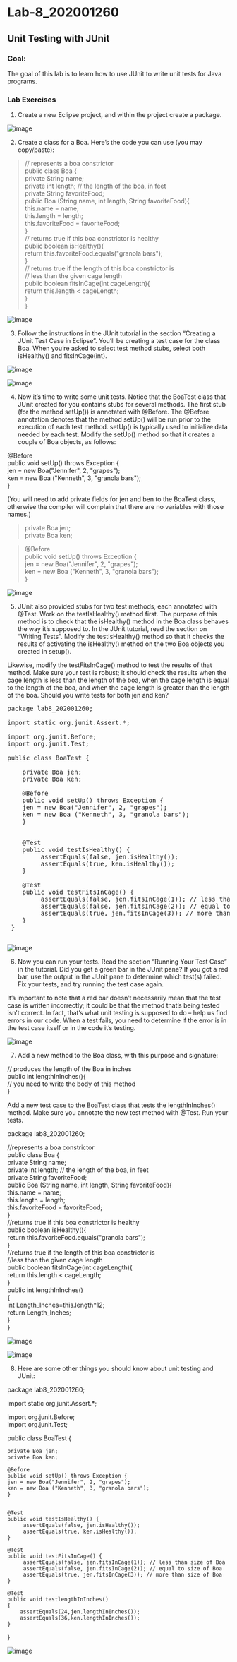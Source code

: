 # Lab-8_202001260

## Unit Testing with JUnit

### Goal:
The goal of this lab is to learn how to use JUnit to write unit tests for Java programs.

### Lab Exercises
1. Create a new Eclipse project, and within the project create a package.

![image](https://user-images.githubusercontent.com/75676900/233610914-fd5b6d59-1df3-4187-b0e8-1497d5533fb7.png)


2. Create a class for a Boa. Here’s the code you can use (you may copy/paste):

> // represents a boa constrictor  
public class Boa {    
private String name;  
private int length; // the length of the boa, in feet    
private String favoriteFood;  
public Boa (String name, int length, String favoriteFood){    
this.name = name;  
this.length = length;    
this.favoriteFood = favoriteFood;  
}  
// returns true if this boa constrictor is healthy  
public boolean isHealthy(){    
return this.favoriteFood.equals("granola bars");    
}  
// returns true if the length of this boa constrictor is  
// less than the given cage length  
public boolean fitsInCage(int cageLength){  
return this.length < cageLength;  
}  
}  

![image](https://user-images.githubusercontent.com/75676900/233610993-2597b574-89ad-4534-9920-af135a7da8c6.png)

3. Follow the instructions in the JUnit tutorial in the section “Creating a JUnit Test Case in Eclipse”. You’ll be creating a test case for the class Boa. When you’re asked to select test method stubs, select both isHealthy() and fitsInCage(int).

![image](https://user-images.githubusercontent.com/75676900/233611102-192f6f30-9afb-4a70-98b2-24b9d8e06aae.png)

![image](https://user-images.githubusercontent.com/75676900/233611153-1505e1a1-390b-43b7-ba92-857f1e3e0790.png)

4. Now it’s time to write some unit tests. Notice that the BoaTest class that JUnit created for you contains stubs for several methods. The first stub (for the method setUp()) is annotated with @Before. The @Before annotation denotes that the method setUp() will be run prior to the execution of each test method. setUp() is typically used to initialize data needed by each test. Modify the setUp() method so that it creates a couple of Boa objects, as follows:

@Before  
public void setUp() throws Exception {  
jen = new Boa("Jennifer", 2, "grapes");  
ken = new Boa ("Kenneth", 3, "granola bars");  
}  

(You will need to add private fields for jen and ben to the BoaTest class, otherwise the compiler will complain that there are no variables with those names.)

> private Boa jen;  
private Boa ken;  

> @Before     
public void setUp() throws Exception {    
jen = new Boa("Jennifer", 2, "grapes");    
ken = new Boa ("Kenneth", 3, "granola bars");    
}    

![image](https://user-images.githubusercontent.com/75676900/233611298-856c1741-a9aa-442e-a507-c9795a372d12.png)


5. JUnit also provided stubs for two test methods, each annotated with @Test. Work on the testIsHealthy() method first. The purpose of this method is to check that the isHealthy() method in the Boa class behaves the way it’s supposed to. In the JUnit tutorial, read the section on “Writing Tests”. Modify the testIsHealthy() method so that it checks the results of activating the isHealthy() method on the two Boa objects you
created in setup().  

Likewise, modify the testFitsInCage() method to test the results of that method. Make sure your test is robust; it should check the results when the cage length is less than the length of the boa, when the cage length is equal to the length of the boa, and when the cage length is greater than the length of the boa. Should you write tests for both jen and ken?
<pre>
package lab8_202001260;

import static org.junit.Assert.*;

import org.junit.Before;
import org.junit.Test;

public class BoaTest {

	private Boa jen;  
	private Boa ken;  

	@Before     
	public void setUp() throws Exception {    
	jen = new Boa("Jennifer", 2, "grapes");    
	ken = new Boa ("Kenneth", 3, "granola bars");    
	}    


	@Test
	public void testIsHealthy() {
		 assertEquals(false, jen.isHealthy());
	     assertEquals(true, ken.isHealthy());
	}

	@Test
	public void testFitsInCage() {
		 assertEquals(false, jen.fitsInCage(1)); // less than size of Boa
		 assertEquals(false, jen.fitsInCage(2)); // equal to size of Boa 
		 assertEquals(true, jen.fitsInCage(3)); // more than size of Boa
	}
 }
 </pre>

![image](https://user-images.githubusercontent.com/75676900/233612765-8cae2d15-a93d-4717-9686-aad60233663b.png)

6. Now you can run your tests. Read the section “Running Your Test Case” in the tutorial. Did you get a green bar in the JUnit pane? If you got a red bar, use the output in the JUnit pane to determine which test(s) failed. Fix your tests, and try running the test case again.  

It’s important to note that a red bar doesn’t necessarily mean that the test case is written incorrectly; it could be that the method that’s being tested isn’t correct. In fact, that’s what unit testing is supposed to do – help us find errors in our code. When a test fails, you need to determine if the error is in the test case itself or in the code it’s testing.

![image](https://user-images.githubusercontent.com/75676900/233614054-73de12cc-0b8a-479e-b3a7-877ecac93a12.png)

7. Add a new method to the Boa class, with this purpose and signature:

// produces the length of the Boa in inches  
public int lengthInInches(){  
// you need to write the body of this method  
}

Add a new test case to the BoaTest class that tests the lengthInInches() method. Make sure you annotate the new test method with @Test. Run your tests.

package lab8_202001260;  

//represents a boa constrictor  
public class Boa {  
private String name;   
private int length; // the length of the boa, in feet  
private String favoriteFood;  
public Boa (String name, int length, String favoriteFood){  
this.name = name;  
this.length = length;  
this.favoriteFood = favoriteFood;  
}  
//returns true if this boa constrictor is healthy  
public boolean isHealthy(){  
return this.favoriteFood.equals("granola bars");  
}  
//returns true if the length of this boa constrictor is  
//less than the given cage length  
public boolean fitsInCage(int cageLength){  
return this.length < cageLength;  
}  
public int lengthInInches()  
{  
	int Length_Inches=this.length*12;  
	return Length_Inches;  
}  
}  

![image](https://user-images.githubusercontent.com/75676900/233614705-79121899-6e13-4112-9d50-f4bee3bf613b.png)

![image](https://user-images.githubusercontent.com/75676900/233614795-ad8dd80d-34d0-4f18-a867-c46cc8e44a83.png)


8. Here are some other things you should know about unit testing and JUnit:

package lab8_202001260;  

import static org.junit.Assert.*;  

import org.junit.Before;  
import org.junit.Test;  

public class BoaTest {  

	private Boa jen;    
	private Boa ken;    

	@Before       
	public void setUp() throws Exception {      
	jen = new Boa("Jennifer", 2, "grapes");      
	ken = new Boa ("Kenneth", 3, "granola bars");     
	}      


	@Test  
	public void testIsHealthy() {  
		 assertEquals(false, jen.isHealthy());  
	     assertEquals(true, ken.isHealthy());  
	}  

	@Test  
	public void testFitsInCage() {  
		 assertEquals(false, jen.fitsInCage(1)); // less than size of Boa  
		 assertEquals(false, jen.fitsInCage(2)); // equal to size of Boa   
		 assertEquals(true, jen.fitsInCage(3)); // more than size of Boa  
	}  
  
	@Test  
	public void testlengthInInches()  
	{  
		assertEquals(24,jen.lengthInInches());   
		assertEquals(36,ken.lengthInInches());  
	}  

}  

![image](https://user-images.githubusercontent.com/75676900/233615409-7fa2eed5-55ae-4476-8273-996f7e5a4983.png)

